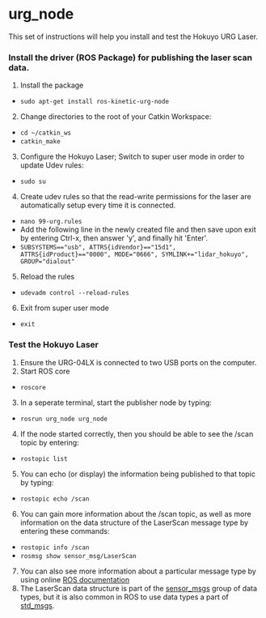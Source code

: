 # urg_node

This set of instructions will help you install and test the Hokuyo URG Laser.


### Install the driver (ROS Package) for publishing the laser scan data.
1. Install the package
  - `sudo apt-get install ros-kinetic-urg-node`
2. Change directories to the root of your Catkin Workspace: 
  - `cd ~/catkin_ws`
  - `catkin_make`
3. Configure the Hokuyo Laser; Switch to super user mode in order to update Udev rules:
  - `sudo su`
4. Create udev rules so that the read-write permissions for the laser are automatically setup every time it is connected.
  - `nano 99-urg.rules`
  - Add the following line in the newly created file and then save upon exit by entering Ctrl-x, then answer 'y', and finally hit 'Enter'.
  - `SUBSYSTEMS=="usb", ATTRS{idVendor}=="15d1", ATTRS{idProduct}=="0000", MODE="0666", SYMLINK+="lidar_hokuyo", GROUP="dialout"`
5. Reload the rules
  - `udevadm control --reload-rules`
6. Exit from super user mode
  - `exit`

###  Test the Hokuyo Laser

1. Ensure the URG-04LX is connected to two USB ports on the computer. 
2. Start ROS core
  - `roscore`

3. In a seperate terminal, start the publisher node by typing:
  - `rosrun urg_node urg_node`

4. If the node started correctly, then you should be able to see the /scan topic by entering:
  - `rostopic list`
5. You can echo (or display) the information being published to that topic by typing:
  - `rostopic echo /scan`
6. You can gain more information about the /scan topic, as well as more information on the data structure of the LaserScan message type by entering these commands:
  - `rostopic info /scan`
  - `rosmsg show sensor_msg/LaserScan`
7. You can also see more information about a particular message type by using online [ROS documentation](http://docs.ros.org/api/sensor_msgs/html/msg/LaserScan.html)
8. The LaserScan data structure is part of the [sensor_msgs](http://wiki.ros.org/sensor_msgs) group of data types, but it is also common in ROS to use data types a part of [std_msgs](http://wiki.ros.org/std_msgs).

